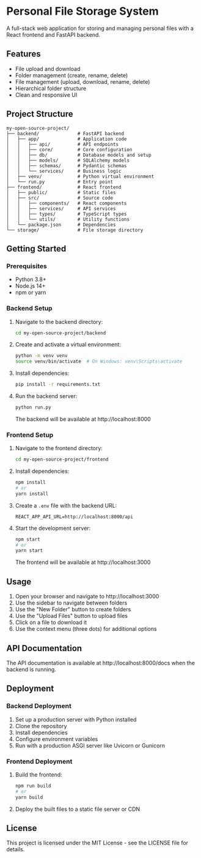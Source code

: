 # Personal File Storage System

A full-stack web application for storing and managing personal files with a React frontend and FastAPI backend.

## Features

- File upload and download
- Folder management (create, rename, delete)
- File management (upload, download, rename, delete)
- Hierarchical folder structure
- Clean and responsive UI

## Project Structure

```
my-open-source-project/
├── backend/              # FastAPI backend
│   ├── app/              # Application code
│   │   ├── api/          # API endpoints
│   │   ├── core/         # Core configuration
│   │   ├── db/           # Database models and setup
│   │   ├── models/       # SQLAlchemy models
│   │   ├── schemas/      # Pydantic schemas
│   │   └── services/     # Business logic
│   ├── venv/             # Python virtual environment
│   └── run.py            # Entry point
├── frontend/             # React frontend
│   ├── public/           # Static files
│   ├── src/              # Source code
│   │   ├── components/   # React components
│   │   ├── services/     # API services
│   │   ├── types/        # TypeScript types
│   │   └── utils/        # Utility functions
│   └── package.json      # Dependencies
└── storage/              # File storage directory
```

## Getting Started

### Prerequisites

- Python 3.8+
- Node.js 14+
- npm or yarn

### Backend Setup

1. Navigate to the backend directory:
   ```bash
   cd my-open-source-project/backend
   ```

2. Create and activate a virtual environment:
   ```bash
   python -m venv venv
   source venv/bin/activate  # On Windows: venv\Scripts\activate
   ```

3. Install dependencies:
   ```bash
   pip install -r requirements.txt
   ```

4. Run the backend server:
   ```bash
   python run.py
   ```

   The backend will be available at http://localhost:8000

### Frontend Setup

1. Navigate to the frontend directory:
   ```bash
   cd my-open-source-project/frontend
   ```

2. Install dependencies:
   ```bash
   npm install
   # or
   yarn install
   ```

3. Create a `.env` file with the backend URL:
   ```
   REACT_APP_API_URL=http://localhost:8000/api
   ```

4. Start the development server:
   ```bash
   npm start
   # or
   yarn start
   ```

   The frontend will be available at http://localhost:3000

## Usage

1. Open your browser and navigate to http://localhost:3000
2. Use the sidebar to navigate between folders
3. Use the "New Folder" button to create folders
4. Use the "Upload Files" button to upload files
5. Click on a file to download it
6. Use the context menu (three dots) for additional options

## API Documentation

The API documentation is available at http://localhost:8000/docs when the backend is running.

## Deployment

### Backend Deployment

1. Set up a production server with Python installed
2. Clone the repository
3. Install dependencies
4. Configure environment variables
5. Run with a production ASGI server like Uvicorn or Gunicorn

### Frontend Deployment

1. Build the frontend:
   ```bash
   npm run build
   # or
   yarn build
   ```

2. Deploy the built files to a static file server or CDN

## License

This project is licensed under the MIT License - see the LICENSE file for details.
